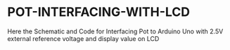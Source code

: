 # POT-INTERFACING-WITH-LCD
Here the Schematic and Code for Interfacing Pot to Arduino Uno with 2.5V external reference voltage and display value on LCD 
